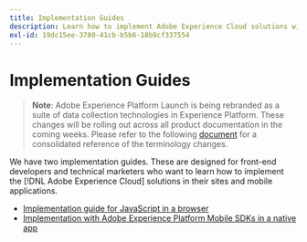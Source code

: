 ```yaml
---
title: Implementation Guides
description: Learn how to implement Adobe Experience Cloud solutions with Adobe Experience Platform Launch.
exl-id: 19dc15ee-3780-41cb-b5b6-18b9cf337554
---
```

# Implementation Guides

>**Note**: Adobe Experience Platform Launch is being rebranded as a suite of data collection technologies in Experience Platform. These changes will be rolling out across all product documentation in the coming weeks. Please refer to the following [document](/help/launch-name-updates.md) for a consolidated reference of the terminology changes.

We have two implementation guides.  These are designed for front-end developers and technical marketers who want to learn how to implement the [!DNL Adobe Experience Cloud] solutions in their sites and mobile applications.

* [Implementation guide for JavaScript in a browser](https://docs.adobe.com/content/help/en/experience-cloud/implementing-in-websites-with-launch/index.html)
* [Implementation with Adobe Experience Platform Mobile SDKs in a native app](https://aep-sdks.gitbook.io/docs/)

